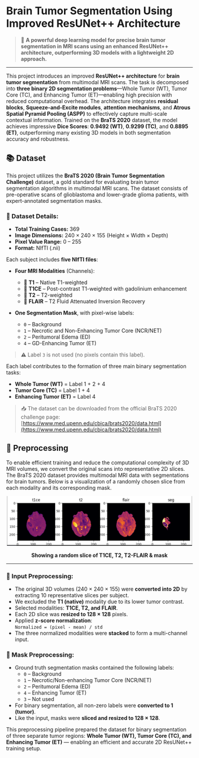 # **Brain Tumor Segmentation Using Improved ResUNet++ Architecture**

> 🚀 **A powerful deep learning model for precise brain tumor segmentation in MRI scans using an enhanced ResUNet++ architecture, outperforming 3D models with a lightweight 2D approach.**

---

This project introduces an improved **ResUNet++ architecture** for **brain tumor segmentation** from multimodal MRI scans. The task is decomposed into **three binary 2D segmentation problems**—Whole Tumor (WT), Tumor Core (TC), and Enhancing Tumor (ET)—enabling high precision with reduced computational overhead. The architecture integrates **residual blocks**, **Squeeze-and-Excite modules**, **attention mechanisms**, and **Atrous Spatial Pyramid Pooling (ASPP)** to effectively capture multi-scale contextual information. Trained on the **BraTS 2020** dataset, the model achieves impressive **Dice Scores**: **0.9492 (WT)**, **0.9299 (TC)**, and **0.8895 (ET)**, outperforming many existing 3D models in both segmentation accuracy and robustness.
## 📚 Dataset

This project utilizes the **BraTS 2020 (Brain Tumor Segmentation Challenge)** dataset, a gold standard for evaluating brain tumor segmentation algorithms in multimodal MRI scans. The dataset consists of pre-operative scans of glioblastoma and lower-grade glioma patients, with expert-annotated segmentation masks.

### 🔸 Dataset Details:
- **Total Training Cases:** 369
- **Image Dimensions:** 240 × 240 × 155 (Height × Width × Depth)
- **Pixel Value Range:** 0 – 255
- **Format:** NIfTI (.nii)

Each subject includes **five NIfTI files**:
- **Four MRI Modalities** (Channels):
  - 🧠 **T1** – Native T1-weighted
  - 💉 **T1CE** – Post-contrast T1-weighted with gadolinium enhancement
  - 🌊 **T2** – T2-weighted
  - 🧪 **FLAIR** – T2 Fluid Attenuated Inversion Recovery

- **One Segmentation Mask**, with pixel-wise labels:
  - `0` – Background
  - `1` – Necrotic and Non-Enhancing Tumor Core (NCR/NET)
  - `2` – Peritumoral Edema (ED)
  - `4` – GD-Enhancing Tumor (ET)

> ⚠️ Label `3` is not used (no pixels contain this label).

Each label contributes to the formation of three main binary segmentation tasks:
- **Whole Tumor (WT)** = Label 1 + 2 + 4
- **Tumor Core (TC)** = Label 1 + 4
- **Enhancing Tumor (ET)** = Label 4

> 📥 The dataset can be downloaded from the official BraTS 2020 challenge page:  
> [https://www.med.upenn.edu/cbica/brats2020/data.html](https://www.med.upenn.edu/cbica/brats2020/data.html)



## 🧪 Preprocessing

To enable efficient training and reduce the computational complexity of 3D MRI volumes, we convert the original scans into representative 2D slices. The BraTS 2020 dataset provides multimodal MRI data with segmentations for brain tumors. Below is a visualization of a randomly chosen slice from each modality and its corresponding mask.

<p align="center">
  <img src="Fig%201-Showing%20a%20random%20slice%20of%20T1CE,T2,T2-FLAIR%20%26%20mask.PNG" alt="Random Slice of T1CE, T2, T2-FLAIR & Mask" width="500"/>
</p>
<p align="center"><b>Showing a random slice of T1CE, T2, T2-FLAIR & mask</b></p>

---

### 🔹 Input Preprocessing:
- The original 3D volumes (240 × 240 × 155) were **converted into 2D** by extracting 10 representative slices per subject.
- We excluded the **T1 (native)** modality due to its lower tumor contrast.
- Selected modalities: **T1CE, T2, and FLAIR**.
- Each 2D slice was **resized to 128 × 128** pixels.
- Applied **z-score normalization**:  
  `Normalized = (pixel - mean) / std`
- The three normalized modalities were **stacked** to form a multi-channel input.

### 🔹 Mask Preprocessing:
- Ground truth segmentation masks contained the following labels:
  - `0` – Background
  - `1` – Necrotic/Non-enhancing Tumor Core (NCR/NET)
  - `2` – Peritumoral Edema (ED)
  - `4` – Enhancing Tumor (ET)
  - `3` – Not used
- For binary segmentation, all non-zero labels were **converted to 1 (tumor)**.
- Like the input, masks were **sliced and resized to 128 × 128**.

This preprocessing pipeline prepared the dataset for binary segmentation of three separate tumor regions: **Whole Tumor (WT), Tumor Core (TC), and Enhancing Tumor (ET)** — enabling an efficient and accurate 2D ResUNet++ training setup.




